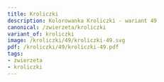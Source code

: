 ```yaml
---
title: Kroliczki
description: Kolorowanka Kroliczki - wariant 49
canonical: /zwierzeta/kroliczki
variant_of: kroliczki
image: /kroliczki/49/kroliczki-49.svg
pdf: /kroliczki/49/kroliczki-49.pdf
tags:
- zwierzeta
- kroliczki
---
```


